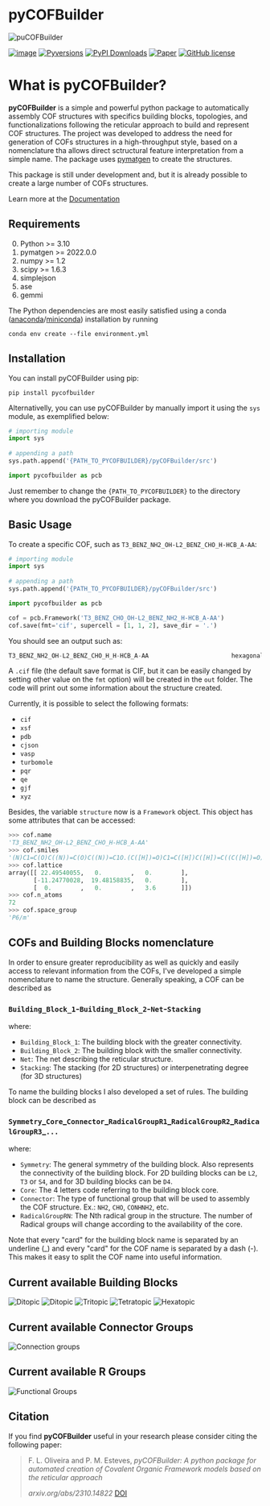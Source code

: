 # pyCOFBuilder

![puCOFBuilder](docs/img/header.png)


[![image](https://img.shields.io/pypi/v/pycofbuilder.svg?style=flat-square&logoColor=green)](https://pypi.python.org/pypi/pycofbuilder/)
[![Pyversions](https://img.shields.io/pypi/pyversions/pycofbuilder.svg?style=flat-square&label=Python%20Versions)](https://pypi.python.org/pypi/pycofbuilder)
[![PyPI Downloads](https://img.shields.io/pypi/dm/pycofbuilder?logo=pypi&style=flat-square&logoColor=white&color=blue&label=PyPI)](https://pypi.org/project/pycofbuilder)
[![Paper](https://img.shields.io/badge/arXiv-2310.14822v2-red?logo=arxiv&logoColor=white&style=flat-square)](https://arxiv.org/abs/2310.14822)
[![GitHub license](https://img.shields.io/github/license/lipelopesoliveira/pycofbuilder.svg)](https://github.com/lipelopesoliveira/pycofbuilder/blob/master/LICENSE)

# What is pyCOFBuilder?

**pyCOFBuilder** is a simple and powerful python package to automatically assembly COF structures with specifics building blocks, topologies, and functionalizations following the reticular approach to build and represent COF structures. The project was developed to address the need for generation of COFs structures in a high-throughput style, based on a nomenclature tha allows direct sctructural feature interpretation from a simple name. The package uses [pymatgen](https://pymatgen.org/) to create the structures.

This package is still under development and, but it is already possible to create a large number of COFs structures.

Learn more at the [Documentation](https://lipelopesoliveira.github.io/pyCOFBuilder/index.html)

## Requirements

0. Python >= 3.10
1. pymatgen >= 2022.0.0
2. numpy >= 1.2
3. scipy >= 1.6.3
4. simplejson
5. ase
6. gemmi

The Python dependencies are most easily satisfied using a conda
([anaconda](https://www.anaconda.com/distribution)/[miniconda](https://docs.conda.io/en/latest/miniconda.html))
installation by running

```Shell
conda env create --file environment.yml
```

## Installation

You can install pyCOFBuilder using pip:

```Shell
pip install pycofbuilder
```

Alternativelly, you can use pyCOFBuilder by manually import it using the `sys` module, as exemplified below:

```python
# importing module
import sys
 
# appending a path
sys.path.append('{PATH_TO_PYCOFBUILDER}/pyCOFBuilder/src')

import pycofbuilder as pcb
```

Just remember to change the `{PATH_TO_PYCOFBUILDER}` to the directory where you download the pyCOFBuilder package.

## Basic Usage

To create a specific COF, such as `T3_BENZ_NH2_OH-L2_BENZ_CHO_H-HCB_A-AA`:

```python
# importing module
import sys
 
# appending a path
sys.path.append('{PATH_TO_PYCOFBUILDER}/pyCOFBuilder/src')

import pycofbuilder as pcb

cof = pcb.Framework('T3_BENZ_CHO_OH-L2_BENZ_NH2_H-HCB_A-AA')
cof.save(fmt='cif', supercell = [1, 1, 2], save_dir = '.')
```

You should see an output such as:

```python
T3_BENZ_NH2_OH-L2_BENZ_CHO_H_H-HCB_A-AA                       hexagonal   P    P6/m # 175    12 sym. op.
```

A `.cif` file (the default save format is CIF, but it can be easily changed by setting other value on the `fmt` option) will be created in the `out` folder. The code will print out some information about the structure created.

Currently, it is possible to select the following formats:

- `cif`
- `xsf`
- `pdb`
- `cjson`
- `vasp`
- `turbomole`
- `pqr`
- `qe`
- `gjf`
- `xyz`
  
Besides, the variable `structure` now is a `Framework` object. This object has some attributes that can be accessed:

```python
>>> cof.name
'T3_BENZ_NH2_OH-L2_BENZ_CHO_H-HCB_A-AA'
>>> cof.smiles
'(N)C1=C(O)C((N))=C(O)C((N))=C1O.(C([H])=O)C1=C([H])C([H])=C((C([H])=O))C([H])=C1[H]'
>>> cof.lattice
array([[ 22.49540055,   0.        ,   0.        ],
       [-11.24770028,  19.48158835,   0.        ],
       [  0.        ,   0.        ,   3.6       ]])
>>> cof.n_atoms
72
>>> cof.space_group
'P6/m'
```

## COFs and Building Blocks nomenclature

In order to ensure greater reproducibility as well as quickly and easily access to relevant information from the COFs, I've developed a simple nomenclature to name the structure. Generally speaking, a COF can be described as

### `Building_Block_1`-`Building_Block_2`-`Net`-`Stacking`

where:

- `Building_Block_1`: The building block with the greater connectivity.
- `Building_Block_2`: The building block with the smaller connectivity.
- `Net`: The net describing the reticular structure.
- `Stacking`: The stacking (for 2D structures) or interpenetrating degree (for 3D structures)

To name the building blocks I also developed a set of rules. The building block can be described as

### `Symmetry`\_`Core`\_`Connector`\_`RadicalGroupR1`\_`RadicalGroupR2`\_`RadicalGroupR3`\_`...`

where:

- `Symmetry`: The general symmetry of the building block. Also represents the connectivity of the building block. For 2D building blocks can be `L2`, `T3` or `S4`, and for 3D building blocks can be `D4`.
- `Core`: The 4 letters code referring to the building block core.
- `Connector`: The type of functional group that will be used to assembly the COF structure. Ex.: `NH2`, `CHO`, `CONHNH2`, etc.
- `RadicalGroupRN`: The Nth radical group in the structure. The number of Radical groups will change according to the availability of the core.

Note that every "card" for the building block name is separated by an underline (\_) and every "card" for the COF name is separated by a dash (-). This makes it easy to split the COF name into useful information.

## Current available Building Blocks

![Ditopic](docs/img/L2_1.png)
![Ditopic](docs/img/L2_2.png)
![Tritopic](docs/img/T3.png)
![Tetratopic](docs/img/S4.png)
![Hexatopic](docs/img/H6.png)

## Current available Connector Groups

![Connection groups](docs/img/Q_GROUPS.png)

## Current available R Groups

![Functional Groups](docs/img/R_GROUPS.png)

## Citation

If you find **pyCOFBuilder** useful in your research please consider citing the following paper:

> F. L. Oliveira and P. M. Esteves,
> _pyCOFBuilder: A python package for automated creation of Covalent Organic Framework models based on the reticular approach_
>
> _arxiv.org/abs/2310.14822_ [DOI](https://doi.org/10.48550/arXiv.2310.14822)
